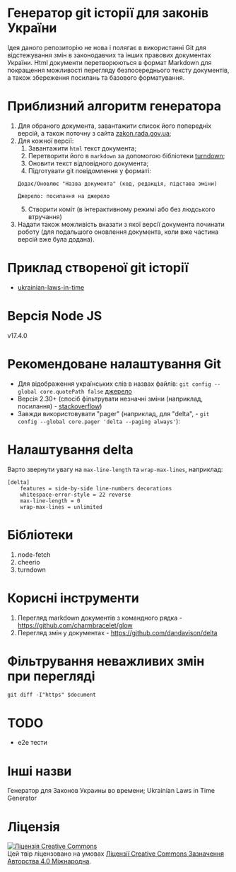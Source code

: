 # Генератор git історії для законів України

Ідея даного репозиторію не нова і полягає в використанні Git для відстежування змін в законодавчих та інших правових документах України.
Html документи перетворюються в формат Markdown для покращення можливості перегляду безпосереднього тексту документів, а також збереження посилань та базового форматування.

# Приблизний алгоритм генератора
1. Для обраного документа, завантажити список його попередніх версій, а також поточну з сайта [zakon.rada.gov.ua](https://zakon.rada.gov.ua/);
2. Для кожної версії:
	1. Завантажити `html` текст документа;
	2. Перетворити його в `markdown` за допомогою бібліотеки [turndown](https://github.com/mixmark-io/turndown);
	3. Оновити текст відповідного документа;
	4. Підготувати git повідомлення у форматі:
	```
	Додає/Оновлює "Назва документа" (код, редакція, підстава зміни)

	Джерело: посилання на джерело
	```
	5. Створити коміт (в інтерактивному режимі або без людського втручання)
3. Надати також можливість вказати з якої версії документа починати роботу (для подальшого оновлення документа, коли вже частина версій вже була додана).

# Приклад створеної git історії
* [ukrainian-laws-in-time](https://github.com/skivol/ukrainian-laws-in-time)

# Версія Node JS
v17.4.0

# Рекомендоване налаштування Git
* Для відображення українських слів в назвах файлів: `git config --global core.quotePath false` [джерело](https://stackoverflow.com/a/34549249)
* Версія 2.30+ (спосіб фільтрувати незначні зміни (наприклад, посилання) - [stackoverflow](https://stackoverflow.com/a/64758633))
* Завжди використовувати "pager" (наприклад, для "delta", - `git config --global core.pager 'delta --paging always'`):

# Налаштування delta
Варто звернути увагу на `max-line-length` та `wrap-max-lines`, наприклад:
```
[delta]
    features = side-by-side line-numbers decorations
    whitespace-error-style = 22 reverse
    max-line-length = 0
    wrap-max-lines = unlimited
```

# Бібліотеки
1. node-fetch
2. cheerio
3. turndown

# Корисні інструменти
1. Перегляд markdown документів з командного рядка - https://github.com/charmbracelet/glow
2. Перегляд змін у документах - https://github.com/dandavison/delta

# Фільтрування неважливих змін при перегляді
`git diff -I"https" $document`

# TODO
* e2e тести

# Інші назви
Генератор для Законов Украины во времени; Ukrainian Laws in Time Generator

# Ліцензія
[![Ліцензія Creative Commons](https://i.creativecommons.org/l/by/4.0/88x31.png)](http://creativecommons.org/licenses/by/4.0/)  
Цей твір ліцензовано на умовах [Ліцензії Creative Commons Зазначення Авторства 4.0 Міжнародна](http://creativecommons.org/licenses/by/4.0/).

